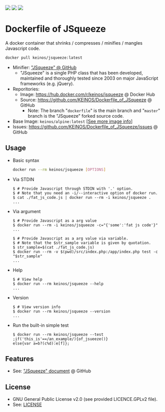 [![](https://images.microbadger.com/badges/image/keinos/jsqueeze.svg)](https://microbadger.com/images/keinos/jsqueeze "View image info on microbadger.com") [![](https://img.shields.io/docker/cloud/automated/keinos/jsqueeze.svg)](https://hub.docker.com/r/keinos/jsqueeze "View on Docker Hub") [![](https://img.shields.io/docker/cloud/build/keinos/jsqueeze.svg)](https://hub.docker.com/r/keinos/jsqueeze/builds "View Build Status on Docker Hub")

# Dockerfile of JSqueeze

A docker container that shrinks / compresses / minifies / mangles Javascript code.

```bash
docker pull keinos/jsqueeze:latest
```

- Minifier: ["JSqueeze" @ GitHub](https://github.com/tchwork/jsqueeze)
  - "JSqueeze" is a single PHP class that has been developed, maintained and thoroughly tested since 2003 on major JavaScript frameworks (e.g. jQuery).
- Reporitories:
  - Image: https://hub.docker.com/r/keinos/jsqueeze @ Docker Hub
  - Source: https://github.com/KEINOS/Dockerfile_of_JSqueeze @ GitHub
    - Note: The branch "`dockerfile`" is the main branch and "`master`" branch is the "JSqueeze" forked source code.
- Base Image: `keinos/alpine:latest` [[See more image info](https://microbadger.com/images/keinos/jsqueeze)]
- Issues: https://github.com/KEINOS/Dockerfile_of_JSqueeze/issues @ GitHub

## Usage

- Basic syntax

    ```bash
    docker run --rm keinos/jsqueeze [OPTIONS]
    ```

- Via STDIN

    ```shellsession
    $ # Provide Javascript through STDIN with '.' option.
    $ # Note that you need an -i/--interactive option of docker run.
    $ cat ./fat_js_code.js | docker run --rm -i keinos/jsqueeze .
    ...
    ```

- Via argument

    ```shellsession
    $ # Provide Javascript as a arg value
    $ docker run --rm -i keinos/jsqueeze -c="{'some':'fat js code'}"
    ...
    ```

    ```shellsession
    $ # Provide Javascript as a arg value via variable.
    $ # Note that the $str_sample variable is given by quotation.
    $ str_sample=$(cat ./fat_js_code.js)
    $ docker run --rm -v $(pwd)/src/index.php:/app/index.php test -c "$str_sample"
    ...
    ```

- Help

    ```shellsession
    $ # View help
    $ docker run --rm keinos/jsqueeze --help
    ...
    ```

- Version

    ```shellsession
    $ # View version info
    $ docker run --rm keinos/jsqueeze --version
    ...
    ```

- Run the built-in simple test

    ```shellsession
    $ docker run --rm keinos/jsqueeze --test
    ;if('this_is'==/an_example/){of_jsueeze()}
    else{var a=b?(c%d):e[f]};
    ```

## Features

- See: ["JSqueeze" document](https://github.com/tchwork/jsqueeze) @ GitHub

## License

- GNU General Public License v2.0 (see provided LICENCE.GPLv2 file).
- See: [LICENSE](https://github.com/KEINOS/Dockerfile_of_JSqueeze/blob/dockerfile/LICENSE)
